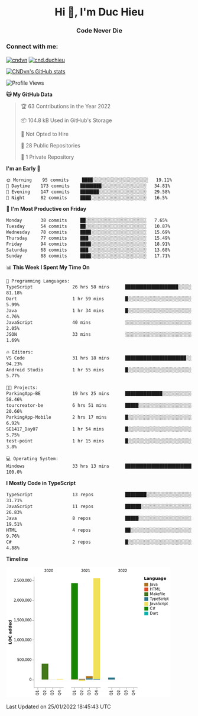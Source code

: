 <h1 align="center">Hi 👋, I'm Duc Hieu</h1>
<h3 align="center">Code Never Die</h3>

<h3 align="left">Connect with me:</h3>
<p align="left">
<a href="https://linkedin.com/in/cndvn" target="blank"><img align="center" src="https://img.shields.io/badge/LinkedIn-0077B5?style=for-the-badge&logo=linkedin&logoColor=white" alt="cndvn"/></a>
<a href="https://fb.com/cnd.duchieu" target="blank"><img align="center" src="https://img.shields.io/badge/Facebook-1877F2?style=for-the-badge&logo=facebook&logoColor=white" alt="cnd.duchieu"/></a>
</p>

[![CNDvn's GitHub stats](https://github-readme-stats.vercel.app/api?username=cndvn)](https://github.com/anuraghazra/github-readme-stats)

<!--START_SECTION:waka-->
![Profile Views](http://img.shields.io/badge/Profile%20Views-1-blue)

**🐱 My GitHub Data** 

> 🏆 63 Contributions in the Year 2022
 > 
> 📦 104.8 kB Used in GitHub's Storage 
 > 
> 🚫 Not Opted to Hire
 > 
> 📜 28 Public Repositories 
 > 
> 🔑 1 Private Repository 
 > 
**I'm an Early 🐤** 

```text
🌞 Morning    95 commits     ████░░░░░░░░░░░░░░░░░░░░░   19.11% 
🌆 Daytime    173 commits    ████████░░░░░░░░░░░░░░░░░   34.81% 
🌃 Evening    147 commits    ███████░░░░░░░░░░░░░░░░░░   29.58% 
🌙 Night      82 commits     ████░░░░░░░░░░░░░░░░░░░░░   16.5%

```
📅 **I'm Most Productive on Friday** 

```text
Monday       38 commits     ██░░░░░░░░░░░░░░░░░░░░░░░   7.65% 
Tuesday      54 commits     ██░░░░░░░░░░░░░░░░░░░░░░░   10.87% 
Wednesday    78 commits     ████░░░░░░░░░░░░░░░░░░░░░   15.69% 
Thursday     77 commits     ███░░░░░░░░░░░░░░░░░░░░░░   15.49% 
Friday       94 commits     ████░░░░░░░░░░░░░░░░░░░░░   18.91% 
Saturday     68 commits     ███░░░░░░░░░░░░░░░░░░░░░░   13.68% 
Sunday       88 commits     ████░░░░░░░░░░░░░░░░░░░░░   17.71%

```


📊 **This Week I Spent My Time On** 

```text
💬 Programming Languages: 
TypeScript               26 hrs 58 mins      ████████████████████░░░░░   81.18% 
Dart                     1 hr 59 mins        █░░░░░░░░░░░░░░░░░░░░░░░░   5.99% 
Java                     1 hr 34 mins        █░░░░░░░░░░░░░░░░░░░░░░░░   4.76% 
JavaScript               40 mins             ░░░░░░░░░░░░░░░░░░░░░░░░░   2.05% 
JSON                     33 mins             ░░░░░░░░░░░░░░░░░░░░░░░░░   1.69%

🔥 Editors: 
VS Code                  31 hrs 18 mins      ███████████████████████░░   94.23% 
Android Studio           1 hr 55 mins        █░░░░░░░░░░░░░░░░░░░░░░░░   5.77%

🐱‍💻 Projects: 
ParkingApp-BE            19 hrs 25 mins      ██████████████░░░░░░░░░░░   58.46% 
tourcreator-be           6 hrs 51 mins       █████░░░░░░░░░░░░░░░░░░░░   20.66% 
ParkingApp-Mobile        2 hrs 17 mins       █░░░░░░░░░░░░░░░░░░░░░░░░   6.92% 
SE1417_Day07             1 hr 54 mins        █░░░░░░░░░░░░░░░░░░░░░░░░   5.75% 
test-point               1 hr 15 mins        █░░░░░░░░░░░░░░░░░░░░░░░░   3.8%

💻 Operating System: 
Windows                  33 hrs 13 mins      █████████████████████████   100.0%

```

**I Mostly Code in TypeScript** 

```text
TypeScript               13 repos            ████████░░░░░░░░░░░░░░░░░   31.71% 
JavaScript               11 repos            ██████░░░░░░░░░░░░░░░░░░░   26.83% 
Java                     8 repos             █████░░░░░░░░░░░░░░░░░░░░   19.51% 
HTML                     4 repos             ██░░░░░░░░░░░░░░░░░░░░░░░   9.76% 
C#                       2 repos             █░░░░░░░░░░░░░░░░░░░░░░░░   4.88%

```


**Timeline**

![Chart not found](https://raw.githubusercontent.com/CNDvn/CNDvn/main/charts/bar_graph.png) 


 Last Updated on 25/01/2022 18:45:43 UTC
<!--END_SECTION:waka-->
